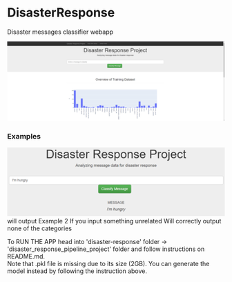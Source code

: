 # DisasterResponse
 Disaster messages classifier webapp  
 
![main](/image/main.PNG)
### Examples
![ex1](/image/ex1.PNG)
will output
Example 2
If you input something unrelated
Will correctly output none of the categories

To RUN THE APP head into 'disaster-response' folder -> 'disaster_response_pipeline_project' folder and follow instructions on README.md. <br>
Note that .pkl file is missing due to its size (2GB). You can generate the model instead by following the instruction above.

